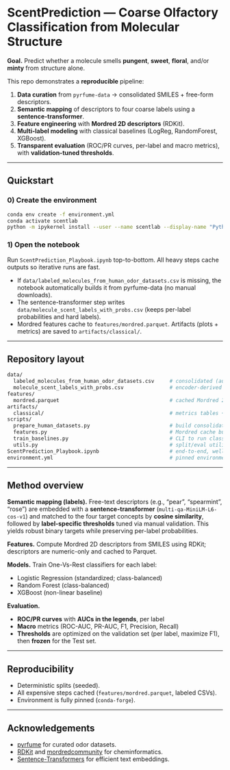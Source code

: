 # ScentPrediction — Coarse Olfactory Classification from Molecular Structure

**Goal.** Predict whether a molecule smells **pungent**, **sweet**, **floral**, and/or **minty** from structure alone.

This repo demonstrates a **reproducible** pipeline:
1. **Data curation** from `pyrfume-data` → consolidated SMILES + free-form descriptors.
2. **Semantic mapping** of descriptors to four coarse labels using a **sentence-transformer**.
3. **Feature engineering** with **Mordred 2D descriptors** (RDKit).
4. **Multi-label modeling** with classical baselines (LogReg, RandomForest, XGBoost).
5. **Transparent evaluation** (ROC/PR curves, per-label and macro metrics), with **validation-tuned thresholds**.

---

## Quickstart

### 0) Create the environment
```bash
conda env create -f environment.yml
conda activate scentlab
python -m ipykernel install --user --name scentlab --display-name "Python (scentlab)"
```

### 1) Open the notebook
Run `ScentPrediction_Playbook.ipynb` top-to-bottom.
All heavy steps cache outputs so iterative runs are fast. 
- If `data/labeled_molecules_from_human_odor_datasets.csv` is missing, the notebook automatically builds it from pyrfume-data (no manual downloads). 
- The sentence-transformer step writes `data/molecule_scent_labels_with_probs.csv` (keeps per-label probabilities and hard labels). 
- Mordred features cache to `features/mordred.parquet`.
Artifacts (plots + metrics) are saved to `artifacts/classical/`.

---

## Repository layout
```bash
data/
  labeled_molecules_from_human_odor_datasets.csv     # consolidated (auto-built if missing)
  molecule_scent_labels_with_probs.csv               # encoder-derived coarse labels
features/
  mordred.parquet                                    # cached Mordred 2D descriptors
artifacts/
  classical/                                         # metrics tables + ROC/PR plots
scripts/
  prepare_human_datasets.py                          # build consolidated dataset from pyrfume-data
  features.py                                        # Mordred cache builder
  train_baselines.py                                 # CLI to run classical baselines end-to-end
  utils.py                                           # split/eval utilities
ScentPrediction_Playbook.ipynb                       # end-to-end, well-explained workflow
environment.yml                                      # pinned environment (conda-forge)
```

---

## Method overview
**Semantic mapping (labels).** Free-text descriptors (e.g., “pear”, “spearmint”, “rose”) are embedded with a 
**sentence-transformer** (`multi-qa-MiniLM-L6-cos-v1`) and matched to the four target concepts by 
**cosine similarity**, followed by **label-specific thresholds** tuned via manual validation. This yields robust 
binary targets while preserving per-label probabilities.

**Features.** Compute Mordred 2D descriptors from SMILES using RDKit; descriptors are numeric-only and cached to Parquet.

**Models.** Train One-Vs-Rest classifiers for each label:
- Logistic Regression (standardized; class-balanced)
- Random Forest (class-balanced)
- XGBoost (non-linear baseline)

**Evaluation.**
- **ROC/PR curves** with **AUCs in the legends**, per label 
- **Macro** metrics (ROC-AUC, PR-AUC, F1, Precision, Recall)
- **Thresholds** are optimized on the validation set (per label, maximize F1), then **frozen** for the Test set.

---

## Reproducibility
- Deterministic splits (seeded). 
- All expensive steps cached (`features/mordred.parquet`, labeled CSVs).
- Environment is fully pinned (`conda-forge`).

---

## Acknowledgements
- [pyrfume](https://github.com/pyrfume) for curated odor datasets. 
- [RDKit](https://www.rdkit.org/) and [mordredcommunity](https://pypi.org/project/mordredcommunity/) for cheminformatics. 
- [Sentence-Transformers](https://www.sbert.net/) for efficient text embeddings.
